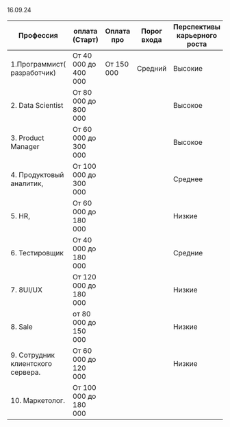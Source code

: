 
16.09.24

| Профессия                         | оплата (Старт)        | Оплата про | Порог входа | Перспективы карьерного роста |
| --------------------------------- | --------------------- | ---------- | ----------- | ---------------------------- |
| 1.Программист( разработчик)       | От 40 000 до 400 000  | От 150 000 | Средний     | Высокие                      |
| 2. Data Scientist                 | От 80 000 до 800 000  |            |             | Высокое                      |
| 3.  Product Manager               | От 60 000 до 300 000  |            |             | Высокое                      |
| 4. Продуктовый аналитик,          | От 100 000 до 300 000 |            |             | Среднее                      |
| 5. HR,                            | От 60 000 до 180 000  |            |             | Низкие                       |
| 6. Тестировщик                    | От 40 000 до 180 000  |            |             | Средние                      |
| 7. 8UI/UX                         | От 120 000 до 180 000 |            |             | Низкие                       |
| 8. Sale                           | от 80 000 до 150 000  |            |             | Низкие                       |
| 9. Сотрудник клиентского сервера. | От 60 000 до 120 000  |            |             | Низкие                       |
| 10. Маркетолог.                   | От 100 000 до 180 000 |            |             |                              |

